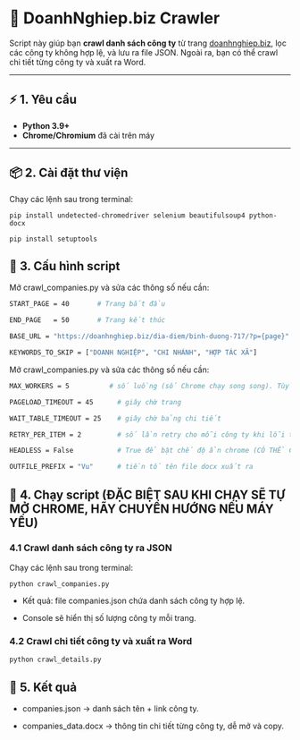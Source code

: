 # 🏢 DoanhNghiep.biz Crawler

Script này giúp bạn **crawl danh sách công ty** từ trang [doanhnghiep.biz](https://doanhnghiep.biz), lọc các công ty không hợp lệ, và lưu ra file JSON. Ngoài ra, bạn có thể crawl chi tiết từng công ty và xuất ra Word.

---

## ⚡ 1. Yêu cầu

- **Python 3.9+**  
- **Chrome/Chromium** đã cài trên máy  

---

## 📦 2. Cài đặt thư viện

Chạy các lệnh sau trong terminal:

```
pip install undetected-chromedriver selenium beautifulsoup4 python-docx
```

```
pip install setuptools
```

## 📝 3. Cấu hình script

Mở crawl_companies.py và sửa các thông số nếu cần:

```bash
START_PAGE = 40       # Trang bắt đầu

END_PAGE   = 50       # Trang kết thúc

BASE_URL = "https://doanhnghiep.biz/dia-diem/binh-duong-717/?p={page}"

KEYWORDS_TO_SKIP = ["DOANH NGHIỆP", "CHI NHÁNH", "HỢP TÁC XÃ"]
```

Mở crawl_companies.py và sửa các thông số nếu cần:

```bash
MAX_WORKERS = 5          # số luồng (số Chrome chạy song song). Tùy máy, 2-5 là hợp lý

PAGELOAD_TIMEOUT = 45      # giây chờ trang

WAIT_TABLE_TIMEOUT = 25    # giây chờ bảng chi tiết

RETRY_PER_ITEM = 2         # số lần retry cho mỗi công ty khi lỗi tạm thời

HEADLESS = False           # True để bật chế độ ẩn chrome (CÓ THỂ CÓ LỖI)

OUTFILE_PREFIX = "Vu"      # tiền tố tên file docx xuất ra
```

## 🚀 4. Chạy script (ĐẶC BIỆT SAU KHI CHẠY SẼ TỰ MỞ CHROME, HÃY CHUYỂN HƯỚNG NẾU MÁY YẾU)

### 4.1 Crawl danh sách công ty ra JSON

Chạy các lệnh sau trong terminal:

```
python crawl_companies.py
```

- Kết quả: file companies.json chứa danh sách công ty hợp lệ.

- Console sẽ hiển thị số lượng công ty mỗi trang.

### 4.2 Crawl chi tiết công ty và xuất ra Word

```
python crawl_details.py
```

## 📁 5. Kết quả

- companies.json → danh sách tên + link công ty.

- companies_data.docx → thông tin chi tiết từng công ty, dễ mở và copy.

